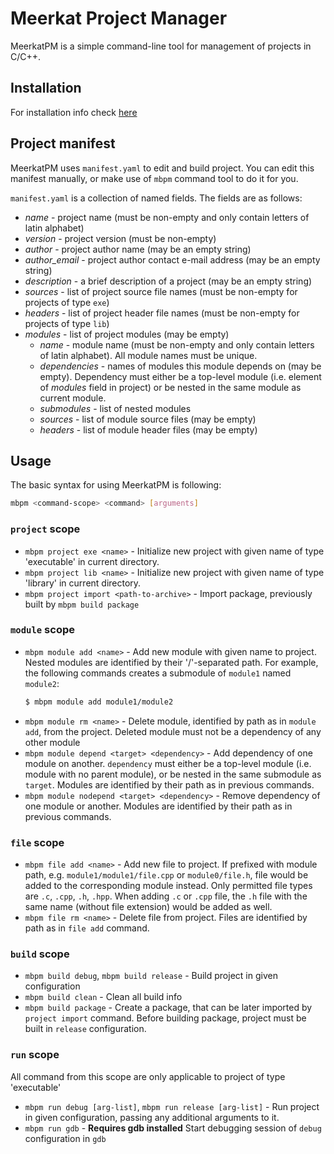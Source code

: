# Meerkat Project Manager
MeerkatPM is a simple command-line tool for management of projects in C/C++.

## Installation
For installation info check [here](BUILDING.md)

## Project manifest
MeerkatPM uses `manifest.yaml` to edit and build project. You can edit this manifest manually, or make use of
`mbpm` command tool to do it for you.

`manifest.yaml` is a collection of named fields. The fields are as follows:
- *name* - project name (must be non-empty and only contain letters of latin alphabet)
- *version* - project version (must be non-empty)
- *author* - project author name (may be an empty string)
- *author_email* - project author contact e-mail address (may be an empty string)
- *description* - a brief description of a project (may be an empty string)
- *sources* - list of project source file names (must be non-empty for projects of type `exe`)
- *headers* - list of project header file names (must be non-empty for projects of type `lib`)
- *modules* - list of project modules (may be empty)
    - *name* - module name (must be non-empty and only contain letters of latin alphabet). All module names must be
        unique.
    - *dependencies* - names of modules this module depends on (may be empty). Dependency must either be a top-level
        module (i.e. element of *modules* field in project) or be nested in the same module as current module.
    - *submodules* - list of nested modules
    - *sources* - list of module source files (may be empty)
    - *headers* - list of module header files (may be empty)


## Usage
The basic syntax for using MeerkatPM is following:
```bash
mbpm <command-scope> <command> [arguments]
```
### `project` scope
- `mbpm project exe <name>` - Initialize new project with given name of type 'executable' in current directory.
- `mbpm project lib <name>` - Initialize new project with given name of type 'library' in current directory.
- `mbpm project import <path-to-archive>` - Import package, previously built by `mbpm build package`

### `module` scope
- `mbpm module add <name>` - Add new module with given name to project. Nested modules are identified by their
    '/'-separated path. For example, the following commands creates a submodule of `module1` named `module2`:
    ```bash
    $ mbpm module add module1/module2
    ```
- `mbpm module rm <name>` - Delete module, identified by path as in `module add`, from the project. Deleted module
    must not be a dependency of any other module
- `mbpm module depend <target> <dependency>` - Add dependency of one module on another. `dependency` must either be
    a top-level module (i.e. module with no parent module), or be nested in the same submodule as `target`. Modules
    are identified by their path as in previous commands.
- `mbpm module nodepend <target> <dependency>` - Remove dependency of one module or another. Modules are identified by
    their path as in previous commands.

### `file` scope
- `mbpm file add <name>` - Add new file to project. If prefixed with module path, e.g. `module1/module1/file.cpp` or
    `module0/file.h`, file would be added to the corresponding module instead. Only permitted file types are `.c`,
    `.cpp`, `.h`, `.hpp`. When adding `.c` or `.cpp` file, the `.h` file with the same name (without file extension)
    would be added as well.
- `mbpm file rm <name>` - Delete file from project. Files are identified by path as in `file add` command.

### `build` scope
- `mbpm build debug`, `mbpm build release` - Build project in given configuration
- `mbpm build clean` - Clean all build info
- `mbpm build package` - Create a package, that can be later imported by `project import` command. Before building
    package, project must be built in `release` configuration.

### `run` scope
All command from this scope are only applicable to project of type 'executable'
- `mbpm run debug [arg-list]`, `mbpm run release [arg-list]` - Run project in given configuration, passing any
    additional arguments to it.
- `mbpm run gdb` - **Requires gdb installed** Start debugging session of `debug` configuration in `gdb`
